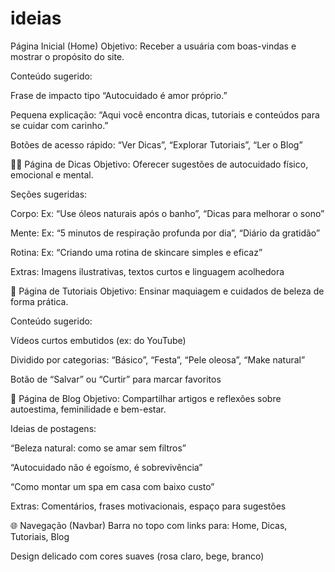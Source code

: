 # ideias
Página Inicial (Home)
Objetivo: Receber a usuária com boas-vindas e mostrar o propósito do site.

Conteúdo sugerido:

Frase de impacto tipo “Autocuidado é amor próprio.”

Pequena explicação: “Aqui você encontra dicas, tutoriais e conteúdos para se cuidar com carinho.”

Botões de acesso rápido: “Ver Dicas”, “Explorar Tutoriais”, “Ler o Blog”

💆‍♀️ Página de Dicas
Objetivo: Oferecer sugestões de autocuidado físico, emocional e mental.

Seções sugeridas:

Corpo: Ex: “Use óleos naturais após o banho”, “Dicas para melhorar o sono”

Mente: Ex: “5 minutos de respiração profunda por dia”, “Diário da gratidão”

Rotina: Ex: “Criando uma rotina de skincare simples e eficaz”

Extras: Imagens ilustrativas, textos curtos e linguagem acolhedora

💄 Página de Tutoriais
Objetivo: Ensinar maquiagem e cuidados de beleza de forma prática.

Conteúdo sugerido:

Vídeos curtos embutidos (ex: do YouTube)

Dividido por categorias: “Básico”, “Festa”, “Pele oleosa”, “Make natural”

Botão de “Salvar” ou “Curtir” para marcar favoritos

📝 Página de Blog
Objetivo: Compartilhar artigos e reflexões sobre autoestima, feminilidade e bem-estar.

Ideias de postagens:

“Beleza natural: como se amar sem filtros”

“Autocuidado não é egoísmo, é sobrevivência”

“Como montar um spa em casa com baixo custo”

Extras: Comentários, frases motivacionais, espaço para sugestões

🌐 Navegação (Navbar)
Barra no topo com links para: Home, Dicas, Tutoriais, Blog

Design delicado com cores suaves (rosa claro, bege, branco)
